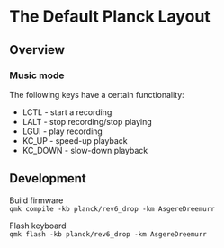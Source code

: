 # The Default Planck Layout

## Overview
### Music mode
The following keys have a certain functionality:
- LCTL - start a recording
- LALT - stop recording/stop playing
- LGUI - play recording
- KC_UP - speed-up playback
- KC_DOWN - slow-down playback

## Development
Build firmware  
`qmk compile -kb planck/rev6_drop -km AsgereDreemurr`

Flash keyboard  
`qmk flash -kb planck/rev6_drop -km AsgereDreemurr`